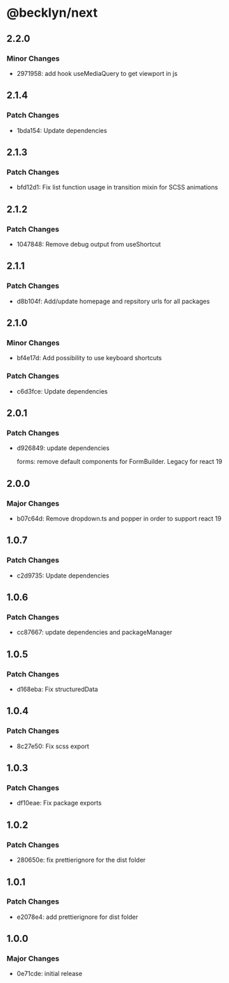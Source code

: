 # @becklyn/next

## 2.2.0

### Minor Changes

- 2971958: add hook useMediaQuery to get viewport in js

## 2.1.4

### Patch Changes

- 1bda154: Update dependencies

## 2.1.3

### Patch Changes

- bfd12d1: Fix list function usage in transition mixin for SCSS animations

## 2.1.2

### Patch Changes

- 1047848: Remove debug output from useShortcut

## 2.1.1

### Patch Changes

- d8b104f: Add/update homepage and repsitory urls for all packages

## 2.1.0

### Minor Changes

- bf4e17d: Add possibility to use keyboard shortcuts

### Patch Changes

- c6d3fce: Update dependencies

## 2.0.1

### Patch Changes

- d926849: update dependencies

    forms: remove default components for FormBuilder. Legacy for react 19

## 2.0.0

### Major Changes

- b07c64d: Remove dropdown.ts and popper in order to support react 19

## 1.0.7

### Patch Changes

- c2d9735: Update dependencies

## 1.0.6

### Patch Changes

- cc87667: update dependencies and packageManager

## 1.0.5

### Patch Changes

- d168eba: Fix structuredData

## 1.0.4

### Patch Changes

- 8c27e50: Fix scss export

## 1.0.3

### Patch Changes

- df10eae: Fix package exports

## 1.0.2

### Patch Changes

- 280650e: fix prettierignore for the dist folder

## 1.0.1

### Patch Changes

- e2078e4: add prettierignore for dist folder

## 1.0.0

### Major Changes

- 0e71cde: initial release
